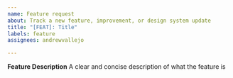```yaml
---
name: Feature request
about: Track a new feature, improvement, or design system update
title: "[FEAT]: Title"
labels: feature
assignees: andrewvallejo

---
```


**Feature Description**
A clear and concise description of what the feature is
<!--
**Additional context**
Add any other context or screenshots about the feature request here.
-->

